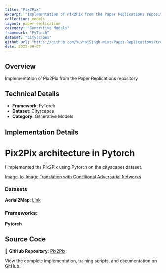 ```yaml
---
title: "Pix2Pix"
excerpt: "Implementation of Pix2Pix from the Paper Replications repository"
collection: models
layout: paper-replication
category: "Generative Models"
framework: "PyTorch"
dataset: "Cityscapes"
github_url: "https://github.com/YuvrajSingh-mist/Paper-Replications/tree/master/Pix2Pix"
date: 2025-08-07
---
```


## Overview
Implementation of Pix2Pix from the Paper Replications repository

## Technical Details
- **Framework**: PyTorch
- **Dataset**: Cityscapes
- **Category**: Generative Models

## Implementation Details

# Pix2Pix architecture in Pytorch

I implemented the Pix2Pix using Pytorch on the cityscapes dataset.

[Image-to-Image Translation with Conditional Adversarial Networks](https://arxiv.org/abs/1611.07004)

### Datasets

**Aerial2Map**: [Link](https://github.com/junyanz/pytorch-CycleGAN-and-pix2pix)

### Frameworks:
**Pytorch**

## Source Code
📁 **GitHub Repository**: [Pix2Pix](https://github.com/YuvrajSingh-mist/Paper-Replications/tree/master/Pix2Pix)

View the complete implementation, training scripts, and documentation on GitHub.
